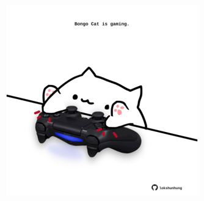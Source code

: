 <!-- built at 05/07/2021, 23:01:50 UTC -->
<p align="center">
  <img width="500" height="500" src="./ReadmeImage.svg">
</p>
